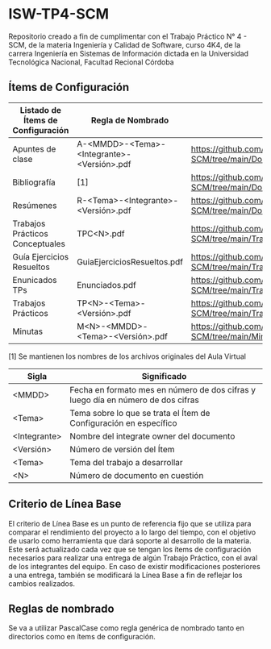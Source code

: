 # ISW-TP4-SCM
Repositorio creado a fin de cumplimentar con el Trabajo Práctico N° 4 - SCM, de la materia Ingeniería y Calidad de Software, curso 4K4, de la carrera Ingeniería en Sistemas de Información dictada en la Universidad Tecnológica Nacional, Facultad Recional Córdoba

## Ítems de Configuración
| Listado de Ítems de Configuración    | Regla de Nombrado                                                                           | Ubicación                                                                                                                            |
|--------------------------------------|---------------------------------------------------------------------------------------------|--------------------------------------------------------------------------------------------------------------------------------------------|
| Apuntes de clase                     | A-&lt;MMDD&gt;-&lt;Tema&gt;-&lt;Integrante&gt;-&lt;Versión&gt;.pdf                          | https://github.com/marcodalfaro/ISW-TP4-SCM/tree/main/Documentacion/Apuntes                                                           |
| Bibliografía                         | [1]                                                                               | https://github.com/marcodalfaro/ISW-TP4-SCM/tree/main/Documentacion/Bibliografia                                               |                                          |
| Resúmenes                            | R-&lt;Tema&gt;-&lt;Integrante&gt;-&lt;Versión&gt;.pdf                         | https://github.com/marcodalfaro/ISW-TP4-SCM/tree/main/Documentacion/Resumenes                                                            |
| Trabajos Prácticos Conceptuales      | TPC&lt;N&gt;.pdf                                | https://github.com/marcodalfaro/ISW-TP4-SCM/tree/main/TrabajosPracticosConceptuales                                  |
| Guía Ejercicios Resueltos      | GuiaEjerciciosResueltos.pdf                                | https://github.com/marcodalfaro/ISW-TP4-SCM/tree/main/TrabajosPracticos/GuiaEjerciciosResueltos                                     |
| Enunicados TPs      | Enunciados.pdf                                | https://github.com/marcodalfaro/ISW-TP4-SCM/tree/main/TrabajosPracticos/Enunciados                                     |
| Trabajos Prácticos      | TP&lt;N&gt;-&lt;Tema&gt;-&lt;Versión&gt;.pdf                                | https://github.com/marcodalfaro/ISW-TP4-SCM/tree/main/TrabajosPracticos/TP[N]                                    |
| Minutas                            | M&lt;N&gt;-&lt;MMDD&gt;-&lt;Tema&gt;-&lt;Versión&gt;.pdf                        | https://github.com/marcodalfaro/ISW-TP4-SCM/tree/main/Minutas                                                            |

[1] Se mantienen los nombres de los archivos originales del Aula Virtual


| Sigla                                      | Significado                                                                                                                       |
|--------------------------------------------|-----------------------------------------------------------------------------------------------------------------------------------|
| &lt;MMDD&gt;                              | Fecha en formato mes en número de dos cifras y luego día en número de dos cifras                                                       |
| &lt;Tema&gt;                               | Tema sobre lo que se trata el Ítem de Configuración en específico                                                                 |
| &lt;Integrante&gt;                      | Nombre del integrate owner del documento                                                 |
| &lt;Versión&gt;                                 | Número de versión del Ítem                                                    |
| &lt;Tema&gt;                        | Tema del trabajo a desarrollar                                                                                        |
| &lt;N&gt;                                  | Número de documento en cuestión                                                                              |


## Criterio de Línea Base
El criterio de Línea Base es un punto de referencia fijo que se utiliza para comparar el rendimiento del proyecto a lo largo del tiempo, con el objetivo de usarlo como herramienta que dará soporte al desarrollo de la materia.  
Este será actualizado cada vez que se tengan los ítems de configuración necesarios para realizar una entrega de algún Trabajo Práctico, con el aval de los integrantes del equipo. En caso de existir modificaciones posteriores a una entrega, también se modificará la Línea Base a fin de reflejar los cambios realizados.

## Reglas de nombrado
Se va a utilizar PascalCase como regla genérica de nombrado tanto en directorios como en ítems de configuración.
